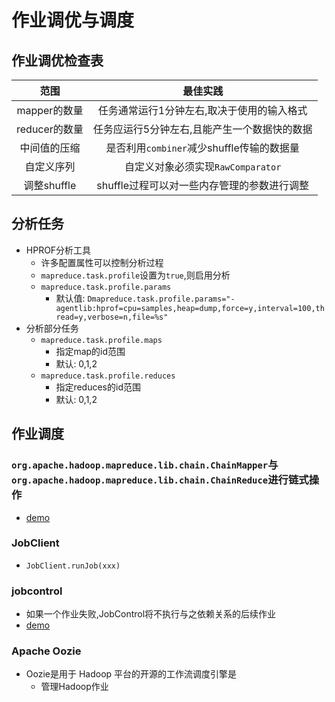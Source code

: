 # 作业调优与调度

## 作业调优检查表

|     范围     |              最佳实践             |
|:----------:|:-----------------------------:|
|  mapper的数量 |     任务通常运行1分钟左右,取决于使用的输入格式    |
| reducer的数量 |    任务应运行5分钟左右,且能产生一个数据快的数据    |
|   中间值的压缩   | 是否利用`combiner`减少shuffle传输的数据量 |
|    自定义序列   |    自定义对象必须实现`RawComparator`   |
|  调整shuffle |   shuffle过程可以对一些内存管理的参数进行调整   |

## 分析任务

- HPROF分析工具
  - 许多配置属性可以控制分析过程
  - `mapreduce.task.profile`设置为`true`,则启用分析
  - `mapreduce.task.profile.params`
    - 默认值: `Dmapreduce.task.profile.params="-agentlib:hprof=cpu=samples,heap=dump,force=y,interval=100,thread=y,verbose=n,file=%s"`
- 分析部分任务
  - `mapreduce.task.profile.maps`
    - 指定map的id范围
    - 默认: 0,1,2
  - `mapreduce.task.profile.reduces`
    - 指定reduces的id范围
    - 默认: 0,1,2

## 作业调度

### `org.apache.hadoop.mapreduce.lib.chain.ChainMapper`与`org.apache.hadoop.mapreduce.lib.chain.ChainReduce`进行链式操作

- [demo](https://blog.csdn.net/lzm1340458776/article/details/44976371)

### JobClient

- `JobClient.runJob(xxx)`

### jobcontrol

- 如果一个作业失败,JobControl将不执行与之依赖关系的后续作业
- [demo](https://blog.csdn.net/fhx007/article/details/46491435)

### Apache Oozie

- Oozie是用于 Hadoop 平台的开源的工作流调度引擎是
  - 管理Hadoop作业
